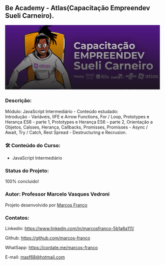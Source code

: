 ## Be Academy - Atlas(Capacitação Empreendev Sueli Carneiro).

![preview](./imagens/preview7.jpg)


### Descrição:

Módulo: JavaScript Intermediário - Conteúdo estudado:<br>
Introdução - Variáveis, IIFE e Arrow Functions, For / Loop, Prototypes e Herança ES6 - parte 1, Prototypes e Herança ES6 - parte 2, Orientação a Objetos, Calsses, Herança, Callbacks, Promisses, Promisses - Async / Await, Try / Catch, Rest Spread - Destructuring
e Recrusion.


### 🛠 Conteúdo do Curso:
- JavaScript Intermediário

### Status do Projeto:
100% concluido! 

### Autor: Professor Marcelo Vasques Vedroni
Projeto desenvolvido por [Marcos Franco](https://www.linkedin.com/in/marcosfranco-5b1a8a111/)

### Contatos:
Linkedin: https://www.linkedin.com/in/marcosfranco-5b1a8a111/

Github: https://github.com/marcos-franco

WhatSapp: https://contate.me/marcos-franco

E-mail: masf68@hotmail.com
